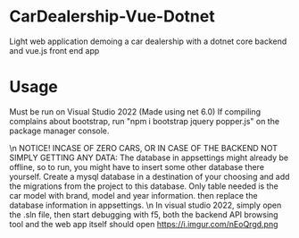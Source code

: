 # CarDealership-Vue-Dotnet
Light web application demoing a car dealership with a dotnet core backend and vue.js front end app

# Usage
Must be run on Visual Studio 2022 (Made using net 6.0)
If compiling complains about bootstrap, run "npm i bootstrap jquery popper.js" on the package manager console.

\n
NOTICE! INCASE OF ZERO CARS, OR IN CASE OF THE BACKEND NOT SIMPLY GETTING ANY DATA:
The database in appsettings might already be offline, so to run, you might have to insert some other database there yourself.
Create a mysql database in a destination of your choosing and add the migrations from the project to this database. Only table needed is the car model
with brand, model and year information. then replace the database information in appsettings.
\n
In visual studio 2022, simply open the .sln file, then start debugging with f5, both the backend API browsing tool and the web app itself should open
https://i.imgur.com/nEoQrgd.png
